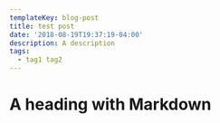 ```yaml
---
templateKey: blog-post
title: test post
date: '2018-08-19T19:37:19-04:00'
description: A description
tags:
  - tag1 tag2
---
```

# A heading with Markdown
